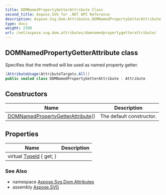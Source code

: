 ```yaml
---
title: DOMNamedPropertyGetterAttribute Class
second_title: Aspose.SVG for .NET API Reference
description: Aspose.Svg.Dom.Attributes.DOMNamedPropertyGetterAttribute class. Specifies that the method will be used as named property getter
type: docs
weight: 2390
url: /net/aspose.svg.dom.attributes/domnamedpropertygetterattribute/
---
```

## DOMNamedPropertyGetterAttribute class

Specifies that the method will be used as named property getter.

```csharp
[AttributeUsage(AttributeTargets.All)]
public sealed class DOMNamedPropertyGetterAttribute : Attribute
```

## Constructors

| Name | Description |
| --- | --- |
| [DOMNamedPropertyGetterAttribute](domnamedpropertygetterattribute/)() | The default constructor. |

## Properties

| Name | Description |
| --- | --- |
| virtual [TypeId](../../system/attribute/typeid/) { get; } |  |

### See Also

* namespace [Aspose.Svg.Dom.Attributes](../../aspose.svg.dom.attributes/)
* assembly [Aspose.SVG](../../)
